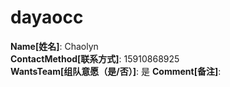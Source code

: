 # dayaocc

**Name[姓名]**: Chaolyn  
**ContactMethod[联系方式]**: 15910868925  
**WantsTeam[组队意愿（是/否）]**: 是
**Comment[备注]**:   
